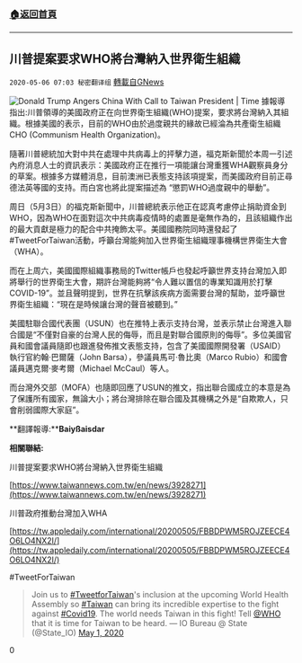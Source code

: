 ###  [:house:返回首頁](https://github.com/ourhimalayas/txt)
---

## 川普提案要求WHO將台灣納入世界衛生組織
`2020-05-06 07:03 秘密翻译组` [轉載自GNews](https://gnews.org/zh-hant/195397/)

![Donald Trump Angers China With Call to Taiwan President | Time](https://s3.amazonaws.com/gnews-media-offload/wp-content/uploads/2020/05/06070203/1-36.png)
據報導指出:川普領導的美國政府正在向世界衛生組織(WHO)提案，要求將台灣納入其組織。根據美國的表示，目前的WHO由於過度親共的緣故已經淪為共產衛生組織CHO (Communism Health Organization)。

隨著川普總統加大對中共在處理中共病毒上的抨擊力道，福克斯新聞於本周一引述內府消息人士的資訊表示：美國政府正在推行一項能讓台灣重獲WHA觀察員身分的草案。根據多方媒體消息，目前澳洲已表態支持該項提案，而美國政府目前正尋德法英等國的支持。而白宮也將此提案描述為 “懲罰WHO過度親中的舉動”。

周日（5月3日）的福克斯新聞中，川普總統表示他正在認真考慮停止捐助資金到WHO，因為WHO在面對這次中共病毒疫情時的處置是毫無作為的，且該組織作出的最大貢獻是極力的配合中共掩飾太平。美國國務院同時還發起了#TweetForTaiwan活動，呼籲台灣能夠加入世界衛生組織理事機構世界衛生大會（WHA）。

而在上周六，美國國際組織事務局的Twitter帳戶也發起呼籲世界支持台灣加入即將舉行的世界衛生大會，期許台灣能夠將“令人難以置信的專業知識用於打擊COVID-19”。並且聲明提到，世界在抗擊該疾病方面需要台灣的幫助，並呼籲世界衛生組織：“現在是時候讓台灣的聲音被聽到。”

美國駐聯合國代表團（USUN）也在推特上表示支持台灣，並表示禁止台灣進入聯合國是“不僅對自豪的台灣人民的侮辱，而且是對聯合國原則的侮辱”。多位美國官員和國會議員隨即也跟進發佈推文表態支持，包含了美國國際開發署（USAID）執行官約翰·巴爾薩（John Barsa），參議員馬可·魯比奧（Marco Rubio）和國會議員邁克爾·麥考爾（Michael McCaul）等人。

而台灣外交部（MOFA）也隨即回應了USUN的推文，指出聯合國成立的本意是為了保護所有國家，無論大小；將台灣排除在聯合國及其機構之外是“自欺欺人，只會削弱國際大家庭”。

**翻譯報導:****Baiyßaisdar**

**相關聯結:**

川普提案要求WHO將台灣納入世界衛生組織

[https://www.taiwannews.com.tw/en/news/3928271](https://www.taiwannews.com.tw/en/news/3928271)

川普政府推動台灣加入WHA

[https://tw.appledaily.com/international/20200505/FBBDPWM5ROJZEECE4O6LO4NX2I/](https://tw.appledaily.com/international/20200505/FBBDPWM5ROJZEECE4O6LO4NX2I/)

#TweetForTaiwan

> Join us to [#TweetforTaiwan](https://twitter.com/hashtag/TweetforTaiwan?src=hash&amp;ref_src=twsrc%5Etfw)'s inclusion at the upcoming World Health Assembly so [#Taiwan](https://twitter.com/hashtag/Taiwan?src=hash&amp;ref_src=twsrc%5Etfw) can bring its incredible expertise to the fight against [#Covid19](https://twitter.com/hashtag/Covid19?src=hash&amp;ref_src=twsrc%5Etfw). The world needs Taiwan in this fight! Tell [@WHO](https://twitter.com/WHO?ref_src=twsrc%5Etfw) that it is time for Taiwan to be heard.
> — IO Bureau @ State (@State\_IO) [May 1, 2020](https://twitter.com/State_IO/status/1256283538481086466?ref_src=twsrc%5Etfw)

0
